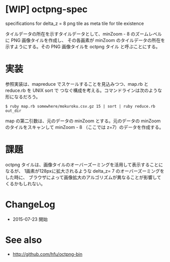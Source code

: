 # [WIP] octpng-spec
specifications for delta_z = 8 png tile as meta tile for tile existence

タイルデータの所在を示すタイルデータとして、minZoom - 8 のズームレベルに PNG 画像タイルを作成し、
その各画素が minZoom のタイルデータの所在を示すようにする。その PNG 画像タイルを octpng タイル
と呼ぶことにする。

# 実装

参照実装は、mapreduce でスケールすることを見込みつつ、map.rb と reduce.rb を UNIX sort で
つなぐ構成を考える。コマンドラインは次のような形になるだろう。

```
$ ruby map.rb somewhere/mokuroku.csv.gz 15 | sort | ruby reduce.rb out_dir
```

map の第二引数は、元のデータの minZoom とする。元のデータの minZoom のタイルをスキャンして
minZoom - 8 （ここでは z=7）のデータを作成する。

# 課題
octpng タイルは、画像タイルのオーバーズーミングを活用して表示することになるが、
1画素が128pxに拡大されるような delta_z= 7 のオーバーズーミングをした時に、
ブラウザによって画像拡大のアルゴリズムが異なることが影響してくるかもしれない。

# ChangeLog
- 2015-07-23 開始

# See also
- http://github.com/hfu/octpng-bin

